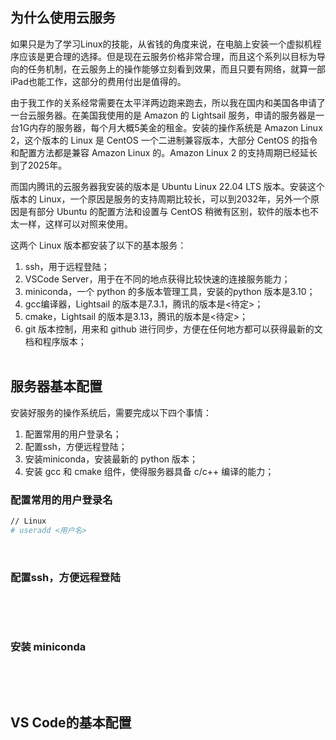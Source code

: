 ## 为什么使用云服务
如果只是为了学习Linux的技能，从省钱的角度来说，在电脑上安装一个虚拟机程序应该是更合理的选择。但是现在云服务价格非常合理，而且这个系列以目标为导向的任务机制，在云服务上的操作能够立刻看到效果，而且只要有网络，就算一部iPad也能工作，这部分的费用付出是值得的。</br>

由于我工作的关系经常需要在太平洋两边跑来跑去，所以我在国内和美国各申请了一台云服务器。在美国我使用的是 Amazon 的 Lightsail 服务，申请的服务器是一台1G内存的服务器，每个月大概5美金的租金。安装的操作系统是 Amazon Linux 2，这个版本的 Linux 是 CentOS 一个二进制兼容版本，大部分 CentOS 的指令和配置方法都是兼容 Amazon Linux 的。Amazon Linux 2 的支持周期已经延长到了2025年。</br>

而国内腾讯的云服务器我安装的版本是 Ubuntu Linux 22.04 LTS 版本。安装这个版本的 Linux，一个原因是服务的支持周期比较长，可以到2032年，另外一个原因是有部分 Ubuntu 的配置方法和设置与 CentOS 稍微有区别，软件的版本也不太一样，这样可以对照来使用。</br>

这两个 Linux 版本都安装了以下的基本服务：
1. ssh，用于远程登陆；
2. VSCode Server，用于在不同的地点获得比较快速的连接服务能力；
3. miniconda，一个 python 的多版本管理工具，安装的python 版本是3.10；
4. gcc编译器，Lightsail 的版本是7.3.1，腾讯的版本是<待定>；
5. cmake，Lightsail 的版本是3.13，腾讯的版本是<待定>；
6. git 版本控制，用来和 github 进行同步，方便在任何地方都可以获得最新的文档和程序版本；
</br></br>

## 服务器基本配置
安装好服务的操作系统后，需要完成以下四个事情：
1. 配置常用的用户登录名；
2. 配置ssh，方便远程登陆；
3. 安装miniconda，安装最新的 python 版本；
4. 安装 gcc 和 cmake 组件，使得服务器具备 c/c++ 编译的能力；

### 配置常用的用户登录名
``` bash
// Linux
# useradd <用户名>
``` 

</br>

### 配置ssh，方便远程登陆
``` bash
``` 
</br>
</br>

### 安装 miniconda
``` 
``` 
</br></br>

## VS Code的基本配置